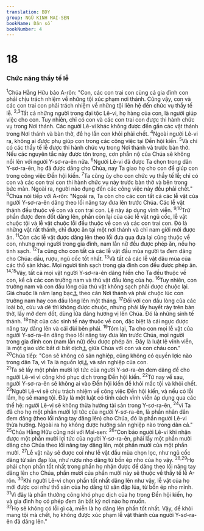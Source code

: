 ```yaml
---
translation: BDY
group: NGŨ KINH MAI-SEN
bookName: Dân số 
bookNumber: 4
---
```


<div class="title"><h1>18</h1><h3>Chức năng thầy tế lễ</h3></div>
<span class="verse dan_18_1"><sup>1</sup>Chúa Hằng Hữu bảo A-rôn: &#34;Con, các con trai con cùng cả gia đình con phải chịu trách nhiệm về những tội xúc phạm nơi thánh. Cũng vậy, con và các con trai con phải trách nhiệm về những tội liên hệ đến chức vụ thầy tế lễ. </span>
<span class="verse dan_18_2 dan_18_3"><sup>2,3</sup>Tất cả những người trong đại tộc Lê-vi, họ hàng của con, là người giúp việc cho con. Tuy nhiên, chỉ có con và các con trai con được thi hành chức vụ trong Nơi thánh. Các người Lê-vi khác không được đến gần các vật thánh trong Nơi thánh và bàn thờ, để họ lẫn con khỏi phải chết. </span>
<span class="verse dan_18_4"><sup>4</sup>Ngoài người Lê-vi ra, không ai được phụ giúp con trong các công việc tại Đền hội kiến. </span>
<span class="verse dan_18_5"><sup>5</sup>Và chỉ có các thầy tế lễ được thi hành chức vụ trong Nơi thánh và trước bàn thờ. Nếu các nguyên tắc này được tôn trọng, cơn phẫn nộ của Chúa sẽ không nổi lên với người Y-sơ-ra-ên nữa. </span>
<span class="verse dan_18_6"><sup>6</sup>Người Lê-vi đã được Ta chọn trong dân Y-sơ-ra-ên, họ đã được dâng cho Chúa, nay Ta giao họ cho con để giúp con trong công việc Đền hội kiến. </span>
<span class="verse dan_18_7"><sup>7</sup>Ta cũng ủy cho con chức vụ thầy tế lễ; chỉ có con và các con trai con thi hành chức vụ này trước bàn thờ và bên trong bức màn. Ngoài ra, người nào đụng đến các công việc này đều phải chết.&#34;<br/></span>
<span class="verse dan_18_8"><sup>8</sup>Chúa nói tiếp với A-rôn: &#34;Ngoài ra, Ta còn cho các con tất cả các lễ vật của người Y-sơ-ra-ên dâng theo lối nâng tay đưa lên trước Chúa. Các lễ vật thánh đều thuộc về con và con trai con. Lệ này áp dụng vĩnh viễn. </span>
<span class="verse dan_18_9 dan_18_10"><sup>9,10</sup>Trừ phần được đem đốt dâng lên, phần còn lại của các lễ vật ngũ cốc, lễ vật chuộc tội và lễ vật chuộc lỗi đều thuộc về con và các con trai con. Đó là những vật rất thánh, chỉ được ăn tại một nơi thánh và chỉ nam giới mới được ăn. </span>
<span class="verse dan_18_11"><sup>11</sup>Còn các lễ vật được dâng lên theo lối đưa qua đưa lại cũng thuộc về con, nhưng mọi người trong gia đình, nam lẫn nữ đều được phép ăn, nếu họ tinh sạch. </span>
<span class="verse dan_18_12"><sup>12</sup>Ta cũng cho con tất cả các lễ vật đầu mùa người ta đem dâng cho Chúa: dầu, rượu, ngũ cốc tốt nhất. </span>
<span class="verse dan_18_13"><sup>13</sup>Và tất cả các lễ vật đâu mùa của các thổ sản khác. Mọi người tinh sạch trong gia đình con đều được phép ăn. </span>
<span class="verse dan_18_14 dan_18_15"><sup>14,15</sup>Vậy, tất cả mọi vật người Y-sơ-ra-ên dâng hiến cho Ta đều thuộc về con, kể cả các con trưởng nam và thú vật đầu lòng của họ. </span>
<span class="verse dan_18_16"><sup>16</sup>Tuy nhiên, con trưởng nam và con đầu lòng của thú vật không sạch phải được chuộc lại. Giá chuộc là năm lạng bạc<a href="#" data-toggle="tooltip" data-placement="bottom" title="Nt sheqel">⚓</a> theo cân Nơi thánh và phải chuộc lúc con trưởng nam hay con đầu lòng lên một tháng. </span>
<span class="verse dan_18_17"><sup>17</sup>Đối với con đầu lòng của các loài bò, cừu và dê thì không được chuộc, nhưng phải lấy huyết rảy trên bàn thờ, lấy mỡ đem đốt, dùng lửa dâng hương vị lên Chúa. Đó là những sinh tế thánh. </span>
<span class="verse dan_18_18"><sup>18</sup>Thịt của các sinh tế này thuộc về con, đặc biệt là cái ngực được nâng tay dâng lên và cái đùi bên phải. </span>
<span class="verse dan_18_19"><sup>19</sup>Tóm lại, Ta cho con mọi lễ vật của người Y-sơ-ra-ên dâng theo lối nâng tay đưa lên trước Chúa, mọi người trong gia đình con (nam lẫn nữ) đều được phép ăn. Đây là luật lệ vĩnh viễn, là một giao ước bất di bất dịch<a href="#" data-toggle="tooltip" data-placement="bottom" title="Nt &#39;giao ước muối&#39;">⚓</a> giữa Chúa với con và con cháu con.&#34;<br/></span>
<span class="verse dan_18_20"><sup>20</sup>Chúa tiếp: &#34;Con sẽ không có sản nghiệp, cũng không có quyền lợic nào trong dân Ta, vì Ta là nguồn lợi<a href="#" data-toggle="tooltip" data-placement="bottom" title="Nt phần">⚓</a> và sản nghiệp của con.<br/></span>
<span class="verse dan_18_21"><sup>21</sup>Ta sẽ lấy một phần mười lợi tức của người Y-sơ-ra-ên đem dâng để cho người Lê-vi vì công khó phục dịch trong Đền hội kiến. </span>
<span class="verse dan_18_22"><sup>22</sup>Từ nay về sau, người Y-sơ-ra-ên sẽ không ai vào Đền hội kiến để khỏi mắc tội và khỏi chết. </span>
<span class="verse dan_18_23"><sup>23</sup>Người Lê-vi sẽ chịu trách nhiệm về công việc Đền hội kiến, và nếu có lỗi lầm, họ sẽ mang tội. Đây là một luật có tính cách vĩnh viễn áp dụng qua các thế hệ: người Lê-vi sẽ không thừa hưởng tài sản trong Y-sơ-ra-ên, </span>
<span class="verse dan_18_24"><sup>24</sup>vì Ta đã cho họ một phần mười lợi tức của người Y-sơ-ra-ên, là phần nhân dân đem dâng (theo lối nâng tay dâng lên) cho Chúa, đó là phần người Lê-vi thừa hưởng. Ngoài ra họ không được hưởng sản nghiệp nào trong dân cả.&#34;<br/></span>
<span class="verse dan_18_25"><sup>25</sup>Chúa Hằng Hữu cũng nói với Mai-sen: </span>
<span class="verse dan_18_26"><sup>26</sup>“Con bảo người Lê-vi khi nhận được một phần mười lợi tức của người Y-sơ-ra-ên, phải lấy một phần mười dâng cho Chúa theo lối nâng tay dâng lên, một phần mười của một phần mười. </span>
<span class="verse dan_18_27"><sup>27</sup>Lễ vật này sẽ được coi như lễ vật đầu mùa chọn lọc, như ngũ cốc dâng từ sân đạp lúa, như rượu nho dâng từ bồn ép nho của họ vậy. </span>
<span class="verse dan_18_28 dan_18_29"><sup>28,29</sup>Họ phải chọn phần tốt nhất trong phần họ nhận được để dâng theo lối nâng tay dâng lên cho Chúa, phần mười của phần mười này sẽ thuộc về thầy tế lễ A-rôn. </span>
<span class="verse dan_18_30"><sup>30</sup>Khi người Lê-vi chọn phần tốt nhất dâng lên như vậy, lễ vật của họ mới được coi như thổ sản của họ dâng từ sân đập lúa, từ bồn ép nho mình. </span>
<span class="verse dan_18_31"><sup>31</sup>Vì đây là phần thưởng công khó phục dịch của họ trong Đền hội kiến, họ và gia đình họ có phép đem ăn bất kỳ nơi nào họ muốn.<br/></span>
<span class="verse dan_18_32"><sup>32</sup>Họ sẽ không có lỗi gì cả, miễn là họ dâng lên phần tốt nhất. Vậy, để khỏi mang tội mà chết, họ không được xúc phạm lễ vật thánh của người Y-sơ-ra-ên đã dâng lên.&#34;</span>
